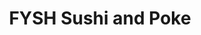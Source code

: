 ---
layout: place
title: "FYSH Sushi and Poke"
permalink: /pennsylvania/malvern/fysh-sushi-and-poke.html
stateAbbr: PA
stateName: Pennsylvania
cityName: Malvern
seo:
  name: "FYSH Sushi and Poke"
  type: Restaurant
  links: http://fyshsushi.com/
description: "Looking for sushi in Malvern, Pennsylvania? Check out FYSH Sushi and Poke for a delightful Japanese dining experience. Enjoy a variety of sushi and other dis..."
place_id: ChIJ1XmnYBjtxokRhikx03X9_6Y
photos:
  - name: >-
      places/ChIJ1XmnYBjtxokRhikx03X9_6Y/photos/AeeoHcLSZ_2rO5GOb4iGIDG1DtAL2lVQ_76jNrcB5Gl21jqFhgtR7se7S81VXaRukG6BaN3hKUT2FXmI7WT6BcpJb00egLj8Zwo2WMPpULM5ss7s3pRZUuFWtMO95kvPoH-sd-6mkANDhzaE-S3td0G49z5fWn4hDUN746ssVgJkBCBgRlOzrcX8hX2eYn9HOG7zjUuACZQZMwp0H7l9FvDHaEVriXBEwkTnd488VlN3b-B_RatO0HzuT3gjXHayQMmAKP4JIyPqyONjspai6IxwCfziuG5j47WNhvT748IJo2SKxg
    widthPx: 3024
    heightPx: 4032
    authorAttributions:
      - displayName: FYSH Sushi and Poke
        uri: https://maps.google.com/maps/contrib/102017787112589845617
        photoUri: >-
          https://lh3.googleusercontent.com/a-/ALV-UjUxdzhVXgSaacaWMxPZMVa-rUStszZTCppzzlnc9Q0qeKCYxNM=s100-p-k-no-mo
    flagContentUri: >-
      https://www.google.com/local/imagery/report/?cb_client=maps_api_places.places_api&image_key=!1e10!2sAF1QipMOK1dtEfvRFLe63Gw8u7f3IbNlLC-UtywsAT6O&hl=en-US
    googleMapsUri: >-
      https://www.google.com/maps/place//data=!3m4!1e2!3m2!1sAF1QipMOK1dtEfvRFLe63Gw8u7f3IbNlLC-UtywsAT6O!2e10!4m2!3m1!1s0x89c6ed1860a779d5:0xa6fffd75d3312986
  - name: >-
      places/ChIJ1XmnYBjtxokRhikx03X9_6Y/photos/AeeoHcJY16EWfKvJvKSVD-O-ffwJjm4q0nRlarGKeHi5OkLI9NdN0_OuAb-6EF96J7rfiiZC0ld1n-FQHkDo6I6pvXRifCyqVmhpU4Do_3CJ3MrteoAHaZCt1z9239dqgCvs-wLDPHuOgMk8sffDrkL99tvU6OVHrFP3D91a1R_oV6_avjo8yvF_qOoyMDn3mQ8pg0R3EK77DiN57OYj1wFOz4-d0YDWpsTTFDfgLyXxZtvrg5Qt7OYlTy_-GT0P14_IQSCcHRUirYDUw9tD1tdsiaChCjXL0yOCq5TCdFNdCQjOgg
    widthPx: 995
    heightPx: 647
    authorAttributions:
      - displayName: FYSH Sushi and Poke
        uri: https://maps.google.com/maps/contrib/102017787112589845617
        photoUri: >-
          https://lh3.googleusercontent.com/a-/ALV-UjUxdzhVXgSaacaWMxPZMVa-rUStszZTCppzzlnc9Q0qeKCYxNM=s100-p-k-no-mo
    flagContentUri: >-
      https://www.google.com/local/imagery/report/?cb_client=maps_api_places.places_api&image_key=!1e10!2sAF1QipNb8g1vYU0HZS9Mhm7lPTVDuK9g_bcwJAyPCMTU&hl=en-US
    googleMapsUri: >-
      https://www.google.com/maps/place//data=!3m4!1e2!3m2!1sAF1QipNb8g1vYU0HZS9Mhm7lPTVDuK9g_bcwJAyPCMTU!2e10!4m2!3m1!1s0x89c6ed1860a779d5:0xa6fffd75d3312986
  - name: >-
      places/ChIJ1XmnYBjtxokRhikx03X9_6Y/photos/AeeoHcJKqt00_qVlQ3Y7e9C521gcRQav-v9cUpAnDOJGsaMt71XsFEmzXXzI0u6YT8KLVKtU5OMXbL7WtQ30fSVo8k3Z6j6l5bzI3hwgv1GsYo8BwBHg0tg_lihN7cfxkjEFrg8zoJ3f5aN17q8Z4AnzPVFWhVAn0v6eg0NamwFMYWT8Xm5R2ipAuEjClGhqaN5VtuvDHtjZypY0vMdf1YYKcUhF6dKsgl08sB_hcTJ1Nl1AATGUyFquKLzi6_fA3ghv5s79h-SYsUzX1FXAFb4pC41Z6s3z6NHLoQ3vjDBlJU0xOg
    widthPx: 1235
    heightPx: 833
    authorAttributions:
      - displayName: FYSH Sushi and Poke
        uri: https://maps.google.com/maps/contrib/102017787112589845617
        photoUri: >-
          https://lh3.googleusercontent.com/a-/ALV-UjUxdzhVXgSaacaWMxPZMVa-rUStszZTCppzzlnc9Q0qeKCYxNM=s100-p-k-no-mo
    flagContentUri: >-
      https://www.google.com/local/imagery/report/?cb_client=maps_api_places.places_api&image_key=!1e10!2sAF1QipPDo3o-hnQxBUJiyctO8UPalmOCJ554w0T5aMoy&hl=en-US
    googleMapsUri: >-
      https://www.google.com/maps/place//data=!3m4!1e2!3m2!1sAF1QipPDo3o-hnQxBUJiyctO8UPalmOCJ554w0T5aMoy!2e10!4m2!3m1!1s0x89c6ed1860a779d5:0xa6fffd75d3312986
  - name: >-
      places/ChIJ1XmnYBjtxokRhikx03X9_6Y/photos/AeeoHcLgmTJqfCXCF2L7JQlXxqrEyMEyfgRzLlf8vbcok17vKCx4w_zw5QI200l1_s103dX7ViuwJaphpG-IwR76JkRJ5xbeokjIjf-Ab92tAGHix6YfPrCHVCgZyrAwcY8RzxI9N-GnXbUlZU3-qUwB-eoGkFaztvU5A4k4vIXIPP-M5Ef-B2z_Jp9nhpHTDm0T6yTk1ZC3AqC0Myev8RxeKJ7aLMuu4N4JGHGfm8aG1E0iHpRtB7XsDZkknuM7YYgyBfTOehcdyr5PM_fWTe7GBquy-1cpaKwDmh3BXyy6D_njyDuB-P5SN87aPsAmwX46Q911qRr2R6N3l5pqnPz7qhlFkYOO8eQLBOFgqWldrOKim0L-FZji8CSxWx9iGFGAMZE6K-z4U5hg3GF0_qBAxmdiBMWhSI16vWReKjZOAmQ2yQ
    widthPx: 2922
    heightPx: 2491
    authorAttributions:
      - displayName: Christina Jang
        uri: https://maps.google.com/maps/contrib/117494492428722283975
        photoUri: >-
          https://lh3.googleusercontent.com/a-/ALV-UjW166C54IHhXIb9oXeOmK1ErgeZuHR0sniQNThq9W0BUbauAbl1=s100-p-k-no-mo
    flagContentUri: >-
      https://www.google.com/local/imagery/report/?cb_client=maps_api_places.places_api&image_key=!1e10!2sCIHM0ogKEICAgICTmrGpNA&hl=en-US
    googleMapsUri: >-
      https://www.google.com/maps/place//data=!3m4!1e2!3m2!1sCIHM0ogKEICAgICTmrGpNA!2e10!4m2!3m1!1s0x89c6ed1860a779d5:0xa6fffd75d3312986
  - name: >-
      places/ChIJ1XmnYBjtxokRhikx03X9_6Y/photos/AeeoHcKtWGyA8XexU2fgipagWZZ8KTPcZT4Ac0kvX0DmWBOOeJDGzUpvyvvYspxWNEub_xdADB9uDW-LvD1SpS1JhxkcIMoz6csDjcpL-fZeu2XSeNIfcLa_VkYWrT8dEpfH5qAq4Wte-pAXuj5irg8wv7JBN9-NtbIg3DaNvnOBgj7EnnKPWO71BOoKsNbBTMkeKC5NLiCMvyviTvmRpfDSSZqE_7LfaybS6pm41tEeW1v4NFnH9CqIW8oFaQp3z5rJqFdSIOyyo0P-KO7hSkebSRdjvklo5mSGjF1woFNeAmEOQA3Gi1UPlBAd4UCa0Ib7gMZuIQpTJ6_m8akdj0dXjCisG7JGSJLOz7lOrkrfarEH6q_aW5IOln23Xsb7bmYmbhjeu3Sif74z2MQ8OTTJC8y9XCE04qbDLj3MdZ3MhKvjbg
    widthPx: 3600
    heightPx: 4800
    authorAttributions:
      - displayName: Nahee Yi
        uri: https://maps.google.com/maps/contrib/101384981030718934483
        photoUri: >-
          https://lh3.googleusercontent.com/a-/ALV-UjWXfeBQe37vt1fI2EMr21R1jigtOU74tt_K4V-DhKmAfvrmx3AV=s100-p-k-no-mo
    flagContentUri: >-
      https://www.google.com/local/imagery/report/?cb_client=maps_api_places.places_api&image_key=!1e10!2sCIHM0ogKEICAgIDPlufgCQ&hl=en-US
    googleMapsUri: >-
      https://www.google.com/maps/place//data=!3m4!1e2!3m2!1sCIHM0ogKEICAgIDPlufgCQ!2e10!4m2!3m1!1s0x89c6ed1860a779d5:0xa6fffd75d3312986
  - name: >-
      places/ChIJ1XmnYBjtxokRhikx03X9_6Y/photos/AeeoHcKpkfSf0576Bz9xI3kwgrNXumRN-XJf6FC8lmoSiR0M4i2C5vAUrDjQurH1B7gQQoYR9EnQB7t7bWQ1vlcLZnyGQGFlaeQbpUCNTST-babjCy0w8YOhdVAdL9n_GfpEkFw1I-SkUsKdorNEY2VM1OxRpiW8qAJkZUrBmk2iya9V6EKIFuTPOyMlBlUJxQiR10FajVAI2HOQ--bDeQkcghTy8gApg1QggLilpv6lf56eVedGR0yXLjvszHWKRyvhlitSQ4Hz1GedPIPP9bRJKXABsnthauBwgqwe8DGtwqeQ2JEZARwd0skk987sefdtrcvDkoO9OyiVhLvbZQH59TSJupec0Aspb8BQaONHQahflq6hPpwpvJlE_l7u60sAjszZ0BLNsh-_YLJ2uyeI9qzDCa_rxUQLxmDXWsOGvvp0d-eb
    widthPx: 3000
    heightPx: 2942
    authorAttributions:
      - displayName: Che Lee
        uri: https://maps.google.com/maps/contrib/102065605040102135325
        photoUri: >-
          https://lh3.googleusercontent.com/a-/ALV-UjX3RJeYyn8-nw4MgJzQIgS_ng72-mShZnDaPeV4fL3hWZ8RcMbG=s100-p-k-no-mo
    flagContentUri: >-
      https://www.google.com/local/imagery/report/?cb_client=maps_api_places.places_api&image_key=!1e10!2sCIHM0ogKEICAgIDjiYP7igE&hl=en-US
    googleMapsUri: >-
      https://www.google.com/maps/place//data=!3m4!1e2!3m2!1sCIHM0ogKEICAgIDjiYP7igE!2e10!4m2!3m1!1s0x89c6ed1860a779d5:0xa6fffd75d3312986
  - name: >-
      places/ChIJ1XmnYBjtxokRhikx03X9_6Y/photos/AeeoHcJZ3_P3coIbb3ONnwOrKORjf2bfSGbOFZzZ5cZ3xnqnhlknmrw9DWRfUhBeCI35-yY-Gl1ntgdl25kCUpVr3wIB4AQ4edGciAMXoWlVxp9we2GlMsEbfzSZQr9YKOGs-RMy1dEmGHhlkxExe5atV-RYYz-gvf1aaAu9Be8lWEVY3Ii9VnbhmgLKHnw9ZpSugrpozq2FsSEnbzioCgHxV8fUNNmcu-_96AsmvwOd_uQNY7qoY1RmLY2gaW_k1yTaAUcXQ-TzCM1pPKow0Q3h90WXwEmY8UHNCLyEkgOGo2MiDSSMrJXNywpMNt1eofZECTWL9BY7a-aAITYAPo948w0iatqk2BbI3yY_lyGr4G2hdSBqSO5EqY_XaO4IALsXqMpGx5WTV_6IrGtceLS15SMaTdAam4b0mzWUIuOQu6lkbJGh
    widthPx: 4032
    heightPx: 3024
    authorAttributions:
      - displayName: Claire Inie-Richards
        uri: https://maps.google.com/maps/contrib/100421889189996163668
        photoUri: >-
          https://lh3.googleusercontent.com/a/ACg8ocKblP43qeZRmuipsEEhtxfsOQvSvoyWipnebowPKNnb6LUfYA=s100-p-k-no-mo
    flagContentUri: >-
      https://www.google.com/local/imagery/report/?cb_client=maps_api_places.places_api&image_key=!1e10!2sCIHM0ogKEICAgMCQocby_QE&hl=en-US
    googleMapsUri: >-
      https://www.google.com/maps/place//data=!3m4!1e2!3m2!1sCIHM0ogKEICAgMCQocby_QE!2e10!4m2!3m1!1s0x89c6ed1860a779d5:0xa6fffd75d3312986
  - name: >-
      places/ChIJ1XmnYBjtxokRhikx03X9_6Y/photos/AeeoHcI__Y3pNarRv_lSjuIxEEcKQW04gzlUV2iefmcyX48sxR0Oga7yEBY6d9Zropewlb8Yv07YiB7nBsM7U0GWpqlGsU3hz5sRlDx5-dfpBMep1a1Oh9lwKDpBJvRGAUwXYJkoZBWmQsN9vJ91q_N2UrfGmpFh0G7I88VMWOtHyg3x3BPgDPbr1WjR1O_LxFTVM3VT4PoAoEhtoZfMm_etjkxLpZkoLVeJVyLyLLzA0_jBVehCKnc8CIdNSSsG0-LETq89m9OEstFCazhpTVU4Eo_5MRRPC3WDFmW8LdLdTfShAw
    widthPx: 1067
    heightPx: 1600
    authorAttributions:
      - displayName: FYSH Sushi and Poke
        uri: https://maps.google.com/maps/contrib/102017787112589845617
        photoUri: >-
          https://lh3.googleusercontent.com/a-/ALV-UjUxdzhVXgSaacaWMxPZMVa-rUStszZTCppzzlnc9Q0qeKCYxNM=s100-p-k-no-mo
    flagContentUri: >-
      https://www.google.com/local/imagery/report/?cb_client=maps_api_places.places_api&image_key=!1e10!2sAF1QipNo_93-L6mSFCJcgPravMAjfPe_C-XM4AV90BOR&hl=en-US
    googleMapsUri: >-
      https://www.google.com/maps/place//data=!3m4!1e2!3m2!1sAF1QipNo_93-L6mSFCJcgPravMAjfPe_C-XM4AV90BOR!2e10!4m2!3m1!1s0x89c6ed1860a779d5:0xa6fffd75d3312986
  - name: >-
      places/ChIJ1XmnYBjtxokRhikx03X9_6Y/photos/AeeoHcLhtGvnqqj0XnqN1QXqkSg_SZeYwVarY0WnXdiPiQ8INK6mTyRbChy5Yds5E6FlfBBiVOrUePhsIHRrgABXYechNpTGFtyUZNYFQarL8lK_gt5WvxsDQUQaBNH9QzVJ3bEyTqigylXP8V83pJTTJ-1AbBrvfUJnhFCuuLNahfPHPJ_MPXUkh29G6Umt43bFeRBE2U7oYy-hraG8HMjAcdoYYoX5Ef0feJkKf_JQa_lGNDH7i8gOqV5jqGeH2qWZrsv-bfgRwROiqIKMnYVE612wLy85p9wqyuMP2AEQ1U3Num9KI9r661YLsJRN7iiqtzaIfX00OXGSSwQPCpN48hZgPNJG0zC5-pK22ixLtQl_orSW2VuDoaU248D1tkUrEAILun0ugnl9_ROafr7y6WSi2oAeaNP1GhJp4LB03RUU_bpi
    widthPx: 3600
    heightPx: 4800
    authorAttributions:
      - displayName: Ruby Payette
        uri: https://maps.google.com/maps/contrib/103521088780068918508
        photoUri: >-
          https://lh3.googleusercontent.com/a-/ALV-UjVwV-RMynmyJPhovwF-eqkcQBnUsh1S_DL8oRzVKnUYixrEcgmg=s100-p-k-no-mo
    flagContentUri: >-
      https://www.google.com/local/imagery/report/?cb_client=maps_api_places.places_api&image_key=!1e10!2sCIHM0ogKEICAgICT2Nvw3AE&hl=en-US
    googleMapsUri: >-
      https://www.google.com/maps/place//data=!3m4!1e2!3m2!1sCIHM0ogKEICAgICT2Nvw3AE!2e10!4m2!3m1!1s0x89c6ed1860a779d5:0xa6fffd75d3312986
  - name: >-
      places/ChIJ1XmnYBjtxokRhikx03X9_6Y/photos/AeeoHcKA-wclDEk9nkjTHb8ZGYfqUqaf3ONdUKV2f9LxzxYWo9xZydLXJZXmRuHeg49NU7ew-y7Oqng2G2jACMQbJASkzrMKP3_LD-_FkR-T1t3LyVi5DbIGzGAEABNPGfnN-GO83tzbfQEpuLR3qLyZgY6owsVs0jaNeq0aJfrmD3YvDvaaEElgOXOYXbIFFcAC_YrIn0hyNX5ygo8F00M3lH6c3zw6EJhEjpfVpoupy18hFOsnERRKDnU-TfWdT9yT45HX7VyIEZ_t35ZzdW-KefQQ4kZEK8gc3P9ITS1L0zA-EQ
    widthPx: 4032
    heightPx: 3024
    authorAttributions:
      - displayName: FYSH Sushi and Poke
        uri: https://maps.google.com/maps/contrib/102017787112589845617
        photoUri: >-
          https://lh3.googleusercontent.com/a-/ALV-UjUxdzhVXgSaacaWMxPZMVa-rUStszZTCppzzlnc9Q0qeKCYxNM=s100-p-k-no-mo
    flagContentUri: >-
      https://www.google.com/local/imagery/report/?cb_client=maps_api_places.places_api&image_key=!1e10!2sAF1QipPoQIeWC_uQfZYK5F7ig6swQDB0o6SDN782L5Ia&hl=en-US
    googleMapsUri: >-
      https://www.google.com/maps/place//data=!3m4!1e2!3m2!1sAF1QipPoQIeWC_uQfZYK5F7ig6swQDB0o6SDN782L5Ia!2e10!4m2!3m1!1s0x89c6ed1860a779d5:0xa6fffd75d3312986
address: 5 S Morehall Rd Suite 700A, Malvern, PA 19355, USA
street: 5 S Morehall Rd Suite 700A
city: Malvern
state: PA
zip: '19355'
country: USA
neighborhood: null
latitude: '40.045125'
longitude: '-75.522347'
accessibility_options:
  wheelchairAccessibleParking: true
  wheelchairAccessibleEntrance: true
business_status: OPERATIONAL
name: FYSH Sushi and Poke
google_maps_links:
  directionsUri: >-
    https://www.google.com/maps/dir//''/data=!4m7!4m6!1m1!4e2!1m2!1m1!1s0x89c6ed1860a779d5:0xa6fffd75d3312986!3e0
  placeUri: https://maps.google.com/?cid=12033615411853470086
  writeAReviewUri: >-
    https://www.google.com/maps/place//data=!4m3!3m2!1s0x89c6ed1860a779d5:0xa6fffd75d3312986!12e1
  reviewsUri: >-
    https://www.google.com/maps/place//data=!4m4!3m3!1s0x89c6ed1860a779d5:0xa6fffd75d3312986!9m1!1b1
  photosUri: >-
    https://www.google.com/maps/place//data=!4m3!3m2!1s0x89c6ed1860a779d5:0xa6fffd75d3312986!10e5
primary_type: Restaurant
opening_hours:
  regular: null
  current: null
secondary_opening_hours:
  regular:
    weekdayDescriptions: null
    type: null
  current:
    weekdayDescriptions: null
    type: null
phone: (484) 329-3777
price_level: PRICE_LEVEL_MODERATE
price_range: $10 &ndash; $20
rating: '4.9'
rating_count: 98
website: http://fyshsushi.com/
reviews: null
parking_options: null
payment_options: null
allow_dogs: null
curbside_pickup: null
delivery: null
dine_in: null
good_for_children: null
good_for_groups: null
good_for_sports: null
live_music: null
menu_for_children: null
outdoor_seating: null
reservable: null
restroom: null
serves_beer: null
serves_breakfast: null
serves_brunch: null
serves_cocktails: null
serves_coffee: null
serves_dinner: null
serves_dessert: null
serves_lunch: null
serves_vegetarian_food: null
serves_wine: null
takeout: null
summary: null

---